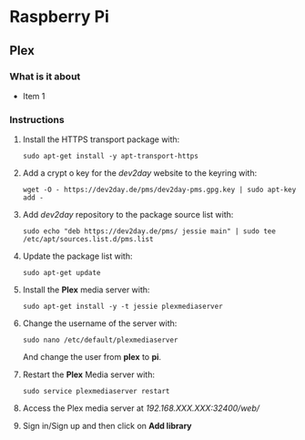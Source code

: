# Raspberry Pi

## Plex

### What is it about
- Item 1

### Instructions
1. Install the HTTPS transport package with:

   ```shell
   sudo apt-get install -y apt-transport-https
   ```
   
2. Add a crypt o key for the *dev2day* website to the keyring with:

   ```shell
   wget -O - https://dev2day.de/pms/dev2day-pms.gpg.key | sudo apt-key add -
   ```
   
3. Add *dev2day* repository to the package source list with:

   ```shell
   sudo echo "deb https://dev2day.de/pms/ jessie main" | sudo tee /etc/apt/sources.list.d/pms.list
   ```
   
4. Update the package list with:

   ```shell
   sudo apt-get update
   ```

5. Install the **Plex** media server with:

   ```shell
   sudo apt-get install -y -t jessie plexmediaserver
   ```

6. Change the username of the server with:

   ```shell
   sudo nano /etc/default/plexmediaserver
   ```
   
   And change the user from **plex** to **pi**.
   
7. Restart the **Plex** Media server with:
  
   ```shell
   sudo service plexmediaserver restart
   ```
   
8. Access the Plex media server at *192.168.XXX.XXX:32400/web/*

9. Sign in/Sign up and then click on **Add library**

